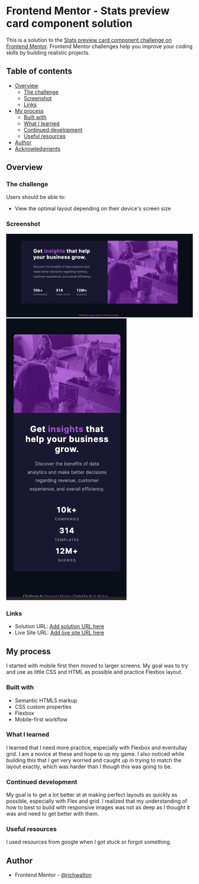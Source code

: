 # Frontend Mentor - Stats preview card component solution

This is a solution to the [Stats preview card component challenge on Frontend Mentor](https://www.frontendmentor.io/challenges/stats-preview-card-component-8JqbgoU62). Frontend Mentor challenges help you improve your coding skills by building realistic projects. 

## Table of contents

- [Overview](#overview)
  - [The challenge](#the-challenge)
  - [Screenshot](#screenshot)
  - [Links](#links)
- [My process](#my-process)
  - [Built with](#built-with)
  - [What I learned](#what-i-learned)
  - [Continued development](#continued-development)
  - [Useful resources](#useful-resources)
- [Author](#author)
- [Acknowledgments](#acknowledgments)

## Overview

### The challenge

Users should be able to:

- View the optimal layout depending on their device's screen size

### Screenshot

![](images/stats-card-desktop.jpg)
![](images/stats-card-mobile.jpg)

### Links

- Solution URL: [Add solution URL here](https://github.com/richwalton/stats-preview-card)
- Live Site URL: [Add live site URL here](https://richwalton.github.io/stats-preview-card/)

## My process

I started with mobile first then moved to larger screens. My goal was to try and use as little CSS and HTML as possible and practice Flexbox layout.

### Built with

- Semantic HTML5 markup
- CSS custom properties
- Flexbox
- Mobile-first workflow

### What I learned

I learned that I need more practice, especially with Flexbox and eventullay grid. I am a novice at these and hope to up my game. I also noticed while building this that I get very worried and caught up in trying to match the layout exactly, which was harder than I though this was going to be.

### Continued development

My goal is to get a lot better at at making perfect layouts as quickly as possible, especially with Flex and grid. 
I realized that my understanding of how to best to build with responsive images was not as deep as I thought it was and need to get better with them.

### Useful resources

I used resources from google when I got stuck or forgot something.

## Author

- Frontend Mentor - [@richwalton](https://www.frontendmentor.io/profile/richwalton)
